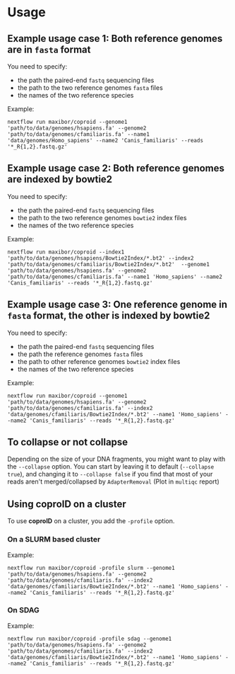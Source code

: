 # Usage

## Example usage case 1: Both reference genomes are in `fasta` format

You need to specify:

-   the path the paired-end `fastq` sequencing files
-   the path to the two reference genomes `fasta` files
-   the names of the two reference species

Example:

    nextflow run maxibor/coproid --genome1 'path/to/data/genomes/hsapiens.fa' --genome2 'path/to/data/genomes/cfamiliaris.fa' --name1 'data/genomes/Homo_sapiens' --name2 'Canis_familiaris' --reads '*_R{1,2}.fastq.gz'

## Example usage case 2: Both reference genomes are indexed by bowtie2

You need to specify:

-   the path the paired-end `fastq` sequencing files
-   the path to the two reference genomes `bowtie2` index files
-   the names of the two reference species

Example:

    nextflow run maxibor/coproid --index1 'path/to/data/genomes/hsapiens/Bowtie2Index/*.bt2' --index2 'path/to/data/genomes/cfamiliaris/Bowtie2Index/*.bt2'  --genome1 'path/to/data/genomes/hsapiens.fa' --genome2 'path/to/data/genomes/cfamiliaris.fa' --name1 'Homo_sapiens' --name2 'Canis_familiaris' --reads '*_R{1,2}.fastq.gz'

## Example usage case 3: One reference genome in `fasta` format, the other is indexed by bowtie2

You need to specify:

-   the path the paired-end `fastq` sequencing files
-   the path the reference genomes `fasta` files
-   the path to other reference genomes `bowtie2` index files
-   the names of the two reference species

Example:

    nextflow run maxibor/coproid --genome1 'path/to/data/genomes/hsapiens.fa' --genome2 'path/to/data/genomes/cfamiliaris.fa' --index2 'data/genomes/cfamiliaris/Bowtie2Index/*.bt2' --name1 'Homo_sapiens' --name2 'Canis_familiaris' --reads '*_R{1,2}.fastq.gz'

## To collapse or not collapse

Depending on the size of your DNA fragments, you might want to play with the `--collapse` option.
You can start by leaving it to default (`--collapse true`), and changing it to `--collapse false` if you find that most of your reads aren't merged/collapsed by `AdapterRemoval` (Plot in `multiqc` report)

## Using coproID on a cluster

To use **coproID** on a cluster, you add the `-profile` option.

### On a SLURM based cluster

Example:

    nextflow run maxibor/coproid -profile slurm --genome1 'path/to/data/genomes/hsapiens.fa' --genome2 'path/to/data/genomes/cfamiliaris.fa' --index2 'data/genomes/cfamiliaris/Bowtie2Index/*.bt2' --name1 'Homo_sapiens' --name2 'Canis_familiaris' --reads '*_R{1,2}.fastq.gz'

### On SDAG

Example:

    nextflow run maxibor/coproid -profile sdag --genome1 'path/to/data/genomes/hsapiens.fa' --genome2 'path/to/data/genomes/cfamiliaris.fa' --index2 'data/genomes/cfamiliaris/Bowtie2Index/*.bt2' --name1 'Homo_sapiens' --name2 'Canis_familiaris' --reads '*_R{1,2}.fastq.gz'
